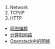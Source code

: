 1. Network
2. TCP/IP
3. HTTP
* [网络编程](Network/网络编程.md)
* [计算机网路](Network/计算机网络.md)
* [Openstack中的网络](Network/Openstack中的网络.md)